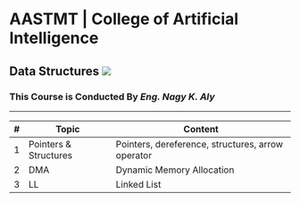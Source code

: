 # AASTMT | College of Artificial Intelligence
## Data Structures ![](https://img.shields.io/badge/Semester-Spring--2024-blue)
### This Course is Conducted By _Eng. Nagy K. Aly_
---
| # | Topic | Content |
| ------ | ------ | ------ |
| 1 | Pointers & Structures | Pointers, dereference, structures, arrow operator |
| 2 | DMA | Dynamic Memory Allocation |
| 3 | LL | Linked List |
